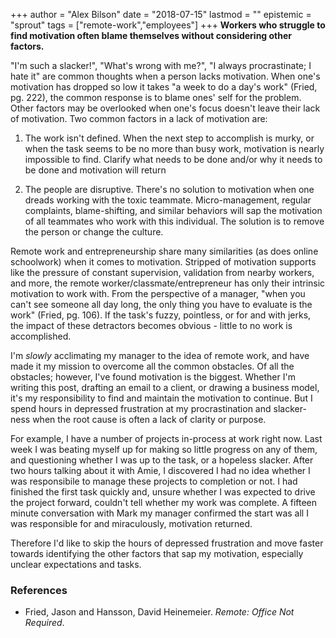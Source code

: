 +++
author = "Alex Bilson"
date = "2018-07-15"
lastmod = ""
epistemic = "sprout"
tags = ["remote-work","employees"]
+++
**Workers who struggle to find motivation often blame themselves without considering other factors.**

"I'm such a slacker!", "What's wrong with me?", "I always procrastinate; I hate it" are common thoughts when a person lacks motivation.  When one's motivation has dropped so low it takes "a week to do a day's work" (Fried, pg. 222), the common response is to blame ones' self for the problem.  Other factors may be overlooked when one's focus doesn't leave their lack of motivation.  Two common factors in a lack of motivation are:

1. The work isn't defined.  When the next step to accomplish is murky, or when the task seems to be no more than busy work, motivation is nearly impossible to find.  Clarify what needs to be done and/or why it needs to be done and motivation will return

2. The people are disruptive.  There's no solution to motivation when one dreads working with the toxic teammate.  Micro-management, regular complaints, blame-shifting, and similar behaviors will sap the motivation of all teammates who work with this individual.  The solution is to remove the person or change the culture.

Remote work and entrepreneurship share many similarities (as does online schoolwork) when it comes to motivation.  Stripped of motivation supports like the pressure of constant supervision, validation from nearby workers, and more, the remote worker/classmate/entrepreneur has only their intrinsic motivation to work with.  From the perspective of a manager, "when you can't see someone all day long, the only thing you have to evaluate is the work" (Fried, pg. 106).  If the task's fuzzy, pointless, or for and with jerks, the impact of these detractors becomes obvious - little to no work is accomplished.

I'm _slowly_ acclimating my manager to the idea of remote work, and have made it my mission to overcome all the common obstacles.  Of all the obstacles; however,  I've found motivation is the biggest.  Whether I'm writing this post, drafting an email to a client, or drawing a business model, it's my responsibility to find and maintain the motivation to continue.  But I spend hours in depressed frustration at my procrastination and slacker-ness when the root cause is often a lack of clarity or purpose.

For example, I have a number of projects in-process at work right now.  Last week I was beating myself up for making so little progress on any of them, and questioning whether I was up to the task, or a hopeless slacker.  After two hours talking about it with Amie, I discovered I had no idea whether I was responsibile to manage these projects to completion or not.  I had finished the first task quickly and, unsure whether I was expected to drive the project forward, couldn't tell whether my work was complete.  A fifteen minute conversation with Mark my manager confirmed the start was all I was responsible for and miraculously, motivation returned.

Therefore I'd like to skip the hours of depressed frustration and move faster towards identifying the other factors that sap my motivation, especially unclear expectations and tasks.

### References

- Fried, Jason and Hansson, David Heinemeier. _Remote: Office Not Required_.
